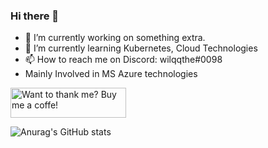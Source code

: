### Hi there  👋

- 🔭 I’m currently working on something extra.
- 🌱 I’m currently learning Kubernetes, Cloud Technologies
- 📫 How to reach me on Discord: wilqqthe#0098
- Mainly Involved in MS Azure technologies

<a href="https://buycoffee.to/wilqqthe" target="_blank"><img src="https://buycoffee.to/img/share-button-primary.png" style="width: 185px; height: 48px" alt="Want to thank me? Buy me a coffe!"></a>

![Anurag's GitHub stats](https://github-readme-stats.vercel.app/api?username=wilqq-the&show_icons=true&theme=transparent)
